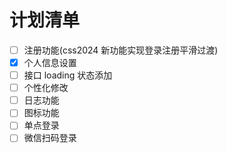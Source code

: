 # 计划清单

- [ ] 注册功能(css2024 新功能实现登录注册平滑过渡)
- [x] 个人信息设置
- [ ] 接口 loading 状态添加
- [ ] 个性化修改
- [ ] 日志功能
- [ ] 图标功能
- [ ] 单点登录
- [ ] 微信扫码登录
